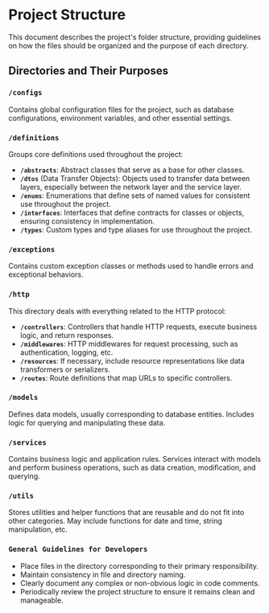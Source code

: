 # Project Structure

This document describes the project's folder structure, providing guidelines on how the files should be organized and the purpose of each directory.

## Directories and Their Purposes

### `/configs`

Contains global configuration files for the project, such as database configurations, environment variables, and other essential settings.

### `/definitions`

Groups core definitions used throughout the project:

-   **`/abstracts`**: Abstract classes that serve as a base for other classes.
-   **`/dtos`** (Data Transfer Objects): Objects used to transfer data between layers, especially between the network layer and the service layer.
-   **`/enums`**: Enumerations that define sets of named values for consistent use throughout the project.
-   **`/interfaces`**: Interfaces that define contracts for classes or objects, ensuring consistency in implementation.
-   **`/types`**: Custom types and type aliases for use throughout the project.

### `/exceptions`

Contains custom exception classes or methods used to handle errors and exceptional behaviors.

### `/http`

This directory deals with everything related to the HTTP protocol:

-   **`/controllers`**: Controllers that handle HTTP requests, execute business logic, and return responses.
-   **`/middlewares`**: HTTP middlewares for request processing, such as authentication, logging, etc.
-   **`/resources`**: If necessary, include resource representations like data transformers or serializers.
-   **`/routes`**: Route definitions that map URLs to specific controllers.

### `/models`

Defines data models, usually corresponding to database entities. Includes logic for querying and manipulating these data.

### `/services`

Contains business logic and application rules. Services interact with models and perform business operations, such as data creation, modification, and querying.

### `/utils`

Stores utilities and helper functions that are reusable and do not fit into other categories. May include functions for date and time, string manipulation, etc.

### `General Guidelines for Developers`

-   Place files in the directory corresponding to their primary responsibility.
-   Maintain consistency in file and directory naming.
-   Clearly document any complex or non-obvious logic in code comments.
-   Periodically review the project structure to ensure it remains clean and manageable.
